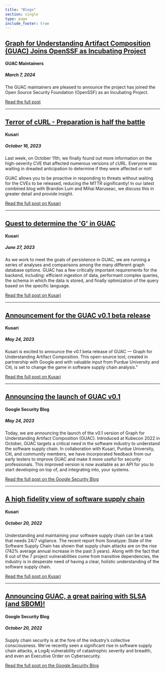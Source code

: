 ```yaml
---
title: "Blogs"
section: single
type: page
include_footer: true
---
```



<h2><a href="http://www.kusari.dev/blog/graph-for-understanding-artifact-composition-guac-joins-openssf-as-incubating-project">Graph for Understanding Artifact Composition (GUAC) Joins OpenSSF as Incubating Project</a></h2>

#### GUAC Maintainers

##### March 7, 2024

The GUAC maintainers are pleased to announce the project has joined the Open Source Security Foundation (OpenSSF) as an Incubating Project.

<a href="http://www.kusari.dev/blog/graph-for-understanding-artifact-composition-guac-joins-openssf-as-incubating-project" class="button">Read
the full post</a>

---

<h2><a href="https://www.kusari.dev/blog/terror-of-curl/">Terror of cURL - Preparation is half the battle
</a></h2>

#### Kusari

##### October 16, 2023

Last week, on October 11th, we finally found out more information on the high-severity CVE that affected numerous versions of cURL. Everyone was waiting in dreaded anticipation to determine if they were affected or not!

GUAC allows you to be proactive in responding to threats without waiting for the CVEs to be released, reducing the MTTR significantly! In our latest combined blog with Brandon Lum and Mihai Maruseac, we discuss this in greater detail and provide insight.

<a href="https://www.kusari.dev/blog/terror-of-curl/" class="button">Read
the full post on Kusari</a>

---

<h2><a href="https://www.kusari.dev/blog/quest-to-determine-the-g-in-guac">Quest to determine the 'G' in GUAC
</a></h2>

#### Kusari

##### June 27, 2023

As we work to meet the goals of persistence in GUAC, we are running a series of analyses and comparisons among the many different graph database options. GUAC has a few critically important requirements for the backend, including: efficient ingestion of data, performant complex queries, the schema in which the data is stored, and finally optimization of the query based on the specific language.

<a href="https://www.kusari.dev/blog/quest-to-determine-the-g-in-guac" class="button">Read
the full post on Kusari</a>

---

<h2><a href="https://kusari.dev/blog/guac-beta-announcement/">Announcement for the GUAC v0.1 beta release
</a></h2>

#### Kusari

##### May 24, 2023

Kusari is excited to announce the v0.1 beta release of GUAC — Graph for
Understanding Artifact Composition. This open-source tool, created in
partnership with Google and with valuable input from Purdue University and Citi,
is set to change the game in software supply chain analysis.”

<a href="https://kusari.dev/blog/guac-beta-announcement/" class="button">Read
the full post on Kusari</a>

---

<h2><a href="https://security.googleblog.com/2023/05/announcing-launch-of-guac-v01.html">Announcing the launch of GUAC v0.1</a></h2>

#### Google Security Blog

##### May 24, 2023

Today, we are announcing the launch of the v0.1 version of Graph for
Understanding Artifact Composition (GUAC). Introduced at Kubecon 2022 in
October, GUAC targets a critical need in the software industry to understand the
software supply chain. In collaboration with Kusari, Purdue University, Citi,
and community members, we have incorporated feedback from our early testers to
improve GUAC and make it more useful for security professionals. This improved
version is now available as an API for you to start developing on top of, and
integrating into, your systems.

<a href="https://security.googleblog.com/2023/05/announcing-launch-of-guac-v01.html" class="button">Read
the full post on the Google Security Blog</a>

---

<h2><a href="https://www.kusari.dev/blog/announcement_guac/">A high fidelity view of software supply chain
</a></h2>

#### Kusari

##### October 20, 2022

Understanding and maintaining your software supply chain can be a task that
needs 24/7 vigilance. The recent report from Sonatype: State of the Software
Supply Chain has shown that supply chain attacks are on the rise (742% average
annual increase in the past 3 years). Along with the fact that 6 out of the 7
project vulnerabilities come from transitive dependencies, the industry is in
desperate need of having a clear, holistic understanding of the software supply
chain.

<a href="https://www.kusari.dev/blog/announcement_guac/" class="button">Read the
full post on Kusari</a>

---

<h2><a href="https://security.googleblog.com/2022/10/announcing-guac-great-pairing-with-slsa.html">Announcing GUAC, a great pairing with SLSA (and SBOM)!</a></h2>

#### Google Security Blog

##### October 20, 2022

Supply chain security is at the fore of the industry’s collective consciousness.
We’ve recently seen a significant rise in software supply chain attacks, a Log4j
vulnerability of catastrophic severity and breadth, and even an Executive Order
on Cybersecurity.

<a href="https://security.googleblog.com/2022/10/announcing-guac-great-pairing-with-slsa.html" class="button">Read
the full post on the Google Security Blog</a>
